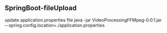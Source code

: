 ## SpringBoot-fileUpload
 update application.properties file
 java -jar VideoProcessingFFMpeg-0.0.1.jar --spring.config.location=./application.properties
